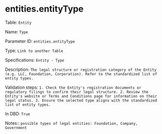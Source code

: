 # entities.entityType

Table: ```Entity```

Name: ```Type```

Parameter ID: ```entities.entityType```

Type: ```Link to another Table```

Specifications: ```Entity - Type```

Description: ```The legal structure or registration category of the Entity (e.g. LLC, Foundation, Corporation). Refer to the standardized list of entity types.```

Validation steps: ```1. Check the Entity's registration documents or regulatory filings to confirm their legal structure.
2. Review the Entity's website or Terms and Conditions page for information on their legal status.
3. Ensure the selected type aligns with the standardized list of entity types.```

In DBD: ```True```

Notes:: ```possible types of legal entities: Foundation, Company, Government```

